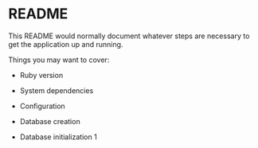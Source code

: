# README

This README would normally document whatever steps are necessary to get the
application up and running.

Things you may want to cover:

* Ruby version

* System dependencies

* Configuration

* Database creation

* Database initialization
1
